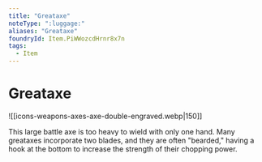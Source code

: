 ```yaml
---
title: "Greataxe"
noteType: ":luggage:"
aliases: "Greataxe"
foundryId: Item.PiWWozcdHrnr8x7n
tags:
  - Item
---
```


# Greataxe
![[icons-weapons-axes-axe-double-engraved.webp|150]]

This large battle axe is too heavy to wield with only one hand. Many greataxes incorporate two blades, and they are often "bearded," having a hook at the bottom to increase the strength of their chopping power.
